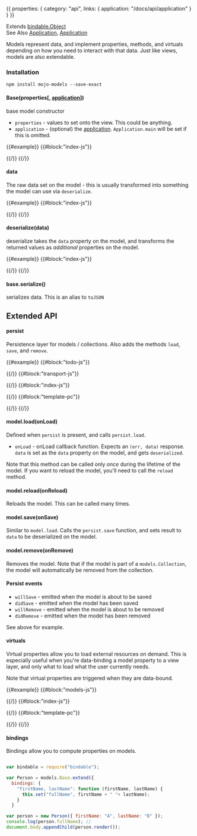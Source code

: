 {{
  properties: {
    category: "api",
    links: {
      application: "/docs/api/application"
    }
  }
}}

<!--
TODO - pull JSONP data from streams such as twitter
-->

Extends [bindable.Object](/docs/api/bindableobject) <br />
See Also [Application](/docs/api/application), [Application]({{links.application}}) <br />

Models represent data, and implement properties, methods, and virtuals depending on how you need to interact with that data. Just like views, models are also extendable. 

### Installation

```
npm install mojo-models --save-exact
```

#### Base(properties[, [application](/docs/api/application)])

base model constructor

- `properties` - values to set onto the view. This could be anything.
- `application` - (optional) the [application]({{links.application}}). `Application.main` will be set if this is omitted.

{{#example}}
{{#block:"index-js"}}
<!--
var models = require("mojo-models@0.3.4");
var model = new models.Base({ message: "Hello world!" });
console.log(model.message);
-->
{{/}}
{{/}}

#### data

The raw data set on the model - this is usually transformed into something the model can
use via `deserialize`.

{{#example}}
{{#block:"index-js"}}
<!--
var models = require("mojo-models@0.3.4");
var model = new models.Base({ data: { message: "Hello world!" }});
console.log(model.message); // Hello world!
console.log(model.data); // { message: "Hello world!" }
model.set("data", { message: "Hola Mundo!" });
console.log(model.message); // Hola Mundo!
console.log(model.data); // { message: "Hola Mundo!" }
-->
{{/}}
{{/}}

#### deserialize(data)

deserialize takes the `data` property on the model, and transforms the returned values as *additional*
properties on the model. 

{{#example}}
{{#block:"index-js"}}
<!--
var models  = require("mojo-models"),
Application = require("mojo-application");

var app = new Application();
app.use(models);

var Person = models.Base.extend({
  deserialize: function (data) {
    return {
      firstName: data.firstName,
      lastName: data.lastName,
      fullName: data.firstName + " " + data.lastName,
      createdAt: new Date(data.createdAt)
    };
  }
});

// first set the properties on the instance
var person = new Person({ firstName: "Craig", lastName: "Jefferds" }, app);

console.log(person);

// set the data on the person, deserializing the data, and setting
// to the model again
person.set("data", { firstName: "Sarah", lastName: "Smith", createdAt: "2014-10-12T18:24:15.944Z" });

console.log(person);
-->
{{/}}
{{/}}

#### base.serialize()

serializes data. This is an alias to `toJSON`

## Extended API

#### persist

Persistence layer for models / collections. Also adds the methods `load`, `save`, and `remove`.


{{#example}}
{{#block:"todo-js"}}
<!--
var models = require("mojo-models"),
transport  = require("./transport");

var Todo = models.Base.extend({
  persist: {
    load: function (onLoad) {
      transport.get("/api/todos/" + this._id, onLoad);
    },
    save: function (onSave) {
      if (this._id) {
        transport.put("/api/todos/" + this._id, { body: this.serialize() }, onSave);
      } else {
        transport.post("/api/todos", { body: this.serialize() }, onSave);
      }
    },
    remove: function (onRemove) {
      transport.del("/api/todos/" + this._id, onRemove);
    }
  },
  deserialize: function (data) {
    return {
      _id: data._id,
      text: data.text,
      createdAt: new Date(data.createdAt)
    }
  },
  serialize: function () {
    return {
      _id: this._id,
      text: this.text
    }
  }
});

module.exports = Todo;
-->
{{/}}
{{#block:"transport-js"}}
<!--
var superagent = require("superagent");

module.exports = {
  get: function (path, options, complete) {
    superagent.
    get(path).
    query(options.query || {}).
    end(function (err, response) {
      if (err) return complete(err);
      complete(err, response.body);
    });   
  },
  put: function (path, options, complete) {
    superagent.
    put(path).
    send(options.query || {}).
    end(function (err, response) {
      if (err) return complete(err);
      complete(err, response.body);
    });   
  },
  post: function (path, options, complete) {
    superagent.
    post(path).
    send(options.body || {}).
    end(function (err, response) {
      if (err) return complete(err);
      complete(err, response.body);
    });   
  },
  del: function (path, complete) {
    superagent.
    del(path).
    end(function (err, response) {
      if (err) return complete(err);
      complete(err, response.body);
    });   
  }
}
-->
{{/}}
{{#block:"index-js"}}
<!--
var Todo   = require("./todo"),
paperclip  = require("paperclip");

var todo = new Todo();

todo.on("willSave", function () {
  console.log("saving ", todo);
});

todo.on("didSave", function () {
  console.log("saved ", todo);
});

todo.on("willRemove", function () {
  console.log("removing ", todo);
});

todo.on("didRemove", function () {
  console.log("removed ", todo);

  // remove _id to remove the button
  todo.set("_id", void 0);
});

var fragment = paperclip.template(require("./template.pc")).bind(todo).render();

preview.element.appendChild(fragment);
-->
{{/}}
{{#block:"template-pc"}}
<!--
<input type="text" class="form-control" placeholder="add a new todo!" data-bind="{{ model: <~>text, onEnter: save() }}"></input>
{{#if:_id}}
<input type="submit" class="btn btn-default" value="remove todo" data-bind="{{ onClick: remove() }}"></input>
{{/}}
-->
{{/}}
{{/}}
#### model.load(onLoad)

Defined when `persist` is present, and calls `persist.load`. 

- `onLoad` - onLoad callback function. Expects an `(err, data)` response. `data` is set as the `data` property
on the model, and gets `deserialized`.

Note that this method can be called only *once* during the lifetime of the model. If you want to reload the 
model, you'll need to call the `reload` method.

#### model.reload(onReload)

Reloads the model. This can be called many times.

#### model.save(onSave)

Similar to `model.load`. Calls the `persist.save` function, and sets result to `data` to be deserialized on the model.

#### model.remove(onRemove)

Removes the model. Note that if the model is part of a `models.Collection`, the model will automatically
be removed from the collection.

#### Persist events

- `willSave` - emitted when the model is about to be saved
- `didSave` - emitted when the model has been saved
- `willRemove` - emitted when the model is about to be removed
- `didRemove` - emitted when the model has been removed

See above for example.

#### virtuals

Virtual properties allow you to load external resources on demand. This is especially useful when you're
data-binding a model property to a view layer, and only what to load what the user currently needs. 

Note that virtual properties are triggered when they are data-bound.

<!-- 
TODO - need production apps as examples
-->

{{#example}}
{{#block:"models-js"}}
<!--
var models = require("mojo-models@0.3.4");

var User = models.Base.extend({
  virtuals: {
    projects: function (onLoad) {
      this.application.models.create("projects", {
        user: this
      }).load(onLoad);
    }
  }
});

var Projects = models.Collection.extend({
  createModel: function (properties) {
    return this.application.models.create("project", properties);
  },
  persist: {
    load: function (onLoad) {
        
      // simulate async latency
      setTimeout(onLoad, 1000, null, [
        { _id: "p1", name: "Sift.js" },
        { _id: "p2", name: "Awsm.js" },
        { _id: "p3", name: "Mojo.js" }
      ]);
    }
  }
});

var Project = models.Base.extend({
  virtuals: {
    tags: function (onLoad) {
      this.application.models.create("tags", {
        project: this
      }).load(onLoad);
    }
  }
});

var Tags = models.Collection.extend({
  createModel: function (properties) {
    return this.application.models.create("project", properties);
  },
  persist: {
    load: function (onLoad) {
      
      var data = {
        p1: [
          { _id: "t1", name: "filtering" },
          { _id: "t2", name: "mongodb" },
          { _id: "t3", name: "syntactic" }
        ],
        p2: [
          { _id: "t1", name: "ec2" },
          { _id: "t2", name: "aws" },
          { _id: "t3", name: "mongodb" }
        ],
        p3: [
          { _id: "t1", name: "framework" },
          { _id: "t2", name: "JavaScript" }
        ]
      };

      // simulate async latency
      setTimeout(onLoad, 1000, null, data[this.project._id]);
    }
  }
});

var Tag = models.Base.extend({});

module.exports = {
  user     : User,
  projects : Projects,
  project  : Project,
  tags     : Tags,
  tag      : Tag
};

-->
{{/}}
{{#block:"index-js"}}
<!--
var models  = require("./models"),
Application = require("mojo-application");

var app = new Application();
app.use(require("mojo-views"), require("mojo-paperclip"), require("mojo-models"));
app.models.register(models);

var user = app.models.create("user", { name: "Ryan Gosling" });

var fragment = app.paperclip.template(require("./template.pc")).bind(user).render();

preview.element.appendChild(fragment);

-->
{{/}}
{{#block:"template-pc"}}
<!--
User: {{name}} <br />
Num Projects: {{projects.length}} <br />
First Project: {{projects.first | json }} <br />
First Project's tags: {{projects.first.tags | json }}
-->
{{/}}
{{/}}

#### bindings

Bindings allow you to compute properties on models.

```javascript

var bindable = require("bindable");

var Person = models.Base.extend({
  bindings: {
    "firstName, lastName": function (firstName, lastName) {
      this.set("fullName", firstName + " "+ lastName);
    }
  }

var person = new Person({ firstName: "A", lastName: "B" });
console.log(person.fullName); //
document.body.appendChild(person.render());
```

<!--
## Unit Testing

Unit tests are very easy to write for mojo-models. Here's a basic example using `mocha`, and `expect.js`:

View:

```javascript
var models = require("mojo-models");
module.exports = models.Base.extend({
    bindings: {
        "firstName, lastName": function (firstName, lastName) {
            this.set("fullName", firstName + " " + lastName);
        }
    }
});
```

Unit Test:

```javascript
var Person = require("./person"),
expect = require("expect.js");

describe(__filename + "#", function() {

    var model;

    beforeEach(function() {
        model = new Person();
    });

    it("properly computes first / last name when changed", function () {
        model.setProperties({
          firstName: "A",
          lastName: "B"
        });
        expect(model.get("fullName")).to.be("A B");
    });
});
```
-->
